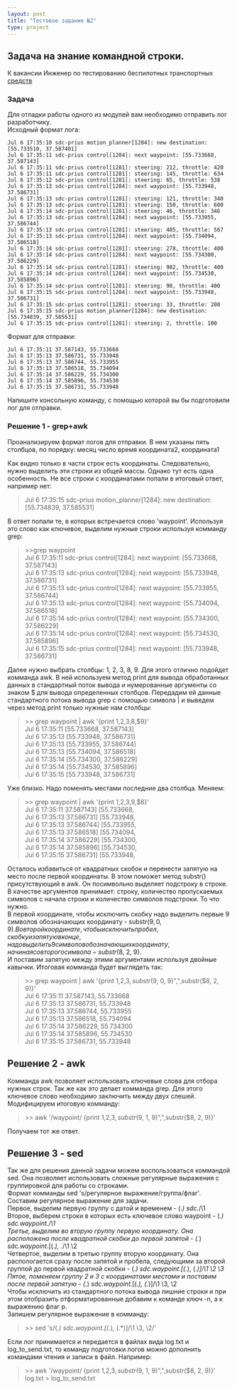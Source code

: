 ```yaml
---
layout: post
title: "Тестовое задание №2"
type: project
---
```


## Задача на знание командной строки.  
К вакансии Инженер по тестированию беспилотных транспортных [средств](https://yandex.ru/jobs/vacancies/testing/test_engineer_drone/)

### Задача  
Для отладки работы одного из модулей вам необходимо отправить лог разработчику.  
Исходный формат лога:  
```  
Jul 6 17:35:10 sdc-prius motion_planner[1284]: new destination: [55.733510, 37.587401]  
Jul 6 17:35:11 sdc-prius control[1284]: next waypoint: [55.733668, 37.587143]  
Jul 6 17:35:11 sdc-prius control[1281]: steering: 212, throttle: 420  
Jul 6 17:35:11 sdc-prius control[1281]: steering: 145, throttle: 634  
Jul 6 17:35:12 sdc-prius control[1281]: steering: 65, throttle: 538  
Jul 6 17:35:13 sdc-prius control[1284]: next waypoint: [55.733948, 37.586731]  
Jul 6 17:35:13 sdc-prius control[1281]: steering: 121, throttle: 340  
Jul 6 17:35:13 sdc-prius control[1281]: steering: 150, throttle: 600  
Jul 6 17:35:14 sdc-prius control[1281]: steering: 46, throttle: 346  
Jul 6 17:35:13 sdc-prius control[1284]: next waypoint: [55.733955, 37.586744]  
Jul 6 17:35:13 sdc-prius control[1281]: steering: 485, throttle: 567  
Jul 6 17:35:13 sdc-prius control[1284]: next waypoint: [55.734094, 37.586518]  
Jul 6 17:35:14 sdc-prius control[1281]: steering: 278, throttle: 400  
Jul 6 17:35:14 sdc-prius control[1284]: next waypoint: [55.734300, 37.586229]  
Jul 6 17:35:14 sdc-prius control[1281]: steering: 982, throttle: 400  
Jul 6 17:35:14 sdc-prius control[1284]: next waypoint: [55.734530, 37.585896]  
Jul 6 17:35:14 sdc-prius control[1281]: steering: 98, throttle: 400  
Jul 6 17:35:15 sdc-prius control[1284]: next waypoint: [55.733948, 37.586731]  
Jul 6 17:35:15 sdc-prius control[1281]: steering: 33, throttle: 200  
Jul 6 17:35:15 sdc-prius motion_planner[1284]: new destination: [55.734839, 37.585531]  
Jul 6 17:35:15 sdc-prius control[1281]: steering: 2, throttle: 100  
```  

Формат для отправки:  
```  
Jul 6 17:35:11 37.587143, 55.733668  
Jul 6 17:35:13 37.586731, 55.733948  
Jul 6 17:35:13 37.586744, 55.733955  
Jul 6 17:35:13 37.586518, 55.734094  
Jul 6 17:35:14 37.586229, 55.734300  
Jul 6 17:35:14 37.585896, 55.734530  
Jul 6 17:35:15 37.586731, 55.733948  
```  

Напишите консольную команду, с помощью которой вы бы подготовили лог для отправки.  

### Решение 1 - grep+awk  
Проанализируем формат логов для отправки. В нем указаны пять столбцов, по порядку: месяц число время координата2, координата1  

Как видно только в части строк есть координаты. Следовательно, нужно выделить эти строки из общей массы. Однако тут есть одна особенность. 
Не все строки с координатами попали в итоговый ответ, например нет:  
>Jul 6 17:35:15 sdc-prius motion_planner[1284]: new destination: [55.734839, 37.585531]  

В ответ попали те, в которых встречается слово 'waypoint'. Используя это слово как ключевое, выделим нужные строки используя комманду grep:  

> \>\>grep waypoint  
Jul 6 17:35:11 sdc-prius control[1284]: next waypoint: [55.733668, 37.587143]  
Jul 6 17:35:13 sdc-prius control[1284]: next waypoint: [55.733948, 37.586731]  
Jul 6 17:35:13 sdc-prius control[1284]: next waypoint: [55.733955, 37.586744]  
Jul 6 17:35:13 sdc-prius control[1284]: next waypoint: [55.734094, 37.586518]  
Jul 6 17:35:14 sdc-prius control[1284]: next waypoint: [55.734300, 37.586229]  
Jul 6 17:35:14 sdc-prius control[1284]: next waypoint: [55.734530, 37.585896]  
Jul 6 17:35:15 sdc-prius control[1284]: next waypoint: [55.733948, 37.586731]  

Далее нужно выбрать столбцы: 1, 2, 3, 8, 9. Для этого отлично подойдет комманда awk. 
В ней используем метод print для вывода обработанных данных в стандартный поток вывода и нумерованные аргументы со знаком $ для вывода определенных столбцов.
Передадим ей данные стандартного потока вывода grep с помощью символа | и выведем через метод print только нужные нам столбцы:  
> \>\> grep waypoint | awk '{print $1,$2,$3,$8,$9}'  
Jul 6 17:35:11 [55.733668, 37.587143]  
Jul 6 17:35:13 [55.733948, 37.586731]  
Jul 6 17:35:13 [55.733955, 37.586744]  
Jul 6 17:35:13 [55.734094, 37.586518]  
Jul 6 17:35:14 [55.734300, 37.586229]  
Jul 6 17:35:14 [55.734530, 37.585896]  
Jul 6 17:35:15 [55.733948, 37.586731]  

Уже близко. Надо поменять местами последние два столбца. Меняем:  
> \>\> grep waypoint | awk '{print $1,$2,$3,$9,$8}'  
Jul 6 17:35:11 37.587143] [55.733668,  
Jul 6 17:35:13 37.586731] [55.733948,  
Jul 6 17:35:13 37.586744] [55.733955,  
Jul 6 17:35:13 37.586518] [55.734094,  
Jul 6 17:35:14 37.586229] [55.734300,  
Jul 6 17:35:14 37.585896] [55.734530,  
Jul 6 17:35:15 37.586731] [55.733948,  

Осталось избавиться от квадратных скобок и перенести запятую на место после первой координаты. В этом поможет метод substr() присутствующий в awk. 
Он посимвольно выделяет подстроку в строке. В качестве аргументов принимает: строку, количество пропускаемых символов с начала строки и количество символов подстроки. То что нужно.  
В первой координате, чтобы исключить скобку надо выделить первые 9 символов обозначающих координату - substr($9, 0, 9).  
Во второй координате, чтобы исключить пробел, скобку и запятую в конце, надо выделить 9 символов обозначающих координату, начиная со второго символа - substr($8, 2, 9).  
И поставим запятую между этими аргументами используя двойные кавычки. Итоговая комманда будет выглядеть так:  

> \>\> grep waypoint | awk '{print $1,$2,$3,substr($9, 0, 9)",",substr($8, 2, 9)}'  
Jul 6 17:35:11 37.587143, 55.733668  
Jul 6 17:35:13 37.586731, 55.733948  
Jul 6 17:35:13 37.586744, 55.733955  
Jul 6 17:35:13 37.586518, 55.734094  
Jul 6 17:35:14 37.586229, 55.734300  
Jul 6 17:35:14 37.585896, 55.734530  
Jul 6 17:35:15 37.586731, 55.733948  

## Решение 2 - awk  
Комманда awk позволяет использовать ключевые слова для отбора нужных строк. Так же как это делает комманда grep. Для этого ключевое слово необходимо заключить между двух слешей.  
Модифицируем итоговую комманду:  
> \>\> awk '/waypoint/ {print $1,$2,$3,substr($9, 1, 9)",",substr($8, 2, 9)}'  

Получаем тот же ответ.  

## Решение 3 - sed  
Так же для решения данной задачи можем воспользоваться коммандой sed. Она позволяет использовать сложные регулярные выражения с группировкой для работы со строками.  
Формат комманды sed 's/регулярное выражение/группа/флаг'. Составим регулярное выражение для задачи.  
Первое, выделим первую группу с датой и временем - \(.*\) sdc.*/\1  
Второе, выберем строки в которых есть ключевое слово waypoint - \(.*\) sdc.*waypoint.*/\1  
Третье, выделим во вторую группу первую координату. Она расположена после квадратной скобки до первой запятой - \(.*\) sdc.*waypoint.*\[\(.*\), .*/\1 \2  
Четвертое, выделим в третью группу вторую координату. Она распологается сразу после запятой и пробела, 
следующими за второй группой до первой квадратной скобки - \(.*\) sdc.*waypoint.*\[\(.*\), \(.*\)\]/\1 \2 \3  
Пятое, поменяем группу 2 и 3 с координатами местами и поставим после первой запятую - \(.*\) sdc.*waypoint.*\[\(.*\), \(.*\)\]/\1 \3, \2  
Чтобы исключить из стандартного потока вывода лишние строки и при этом отобразить отформатированные добавим к команде ключ -n, а к выражению флаг p.   
Запишем регулярное выражение в комманду:
> \>\> sed 's/\(.*\) sdc.*waypoint.*\[\(.*\), \(.*\)\]/\1 \3, \2/'  

Если лог принимается и передается в файлах вида log.txt и log_to_send.txt, то команду подготовки логов можно дополнить командами чтения и записи в файл. Например:
> \>\> awk '/waypoint/ {print $1,$2,$3,substr($9, 1, 9)",",substr($8, 2, 9)}' log.txt > log_to_send.txt
